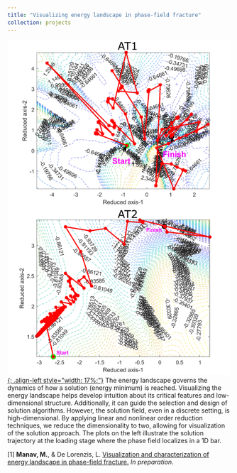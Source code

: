 ```yaml
---
title: "Visualizing energy landscape in phase-field fracture"
collection: projects
---
```


[![styled-image](/images/Optimizer_path_at_localization_1Dbar.jpg){: .align-left style="width: 17%;"}](/images/Optimizer_path_at_localization_1Dbar.jpg) The energy landscape governs the dynamics of how a solution (energy minimum) is reached. Visualizing the energy landscape helps develop intuition about its critical features and low-dimensional structure. Additionally, it can guide the selection and design of solution algorithms. However, the solution field, even in a discrete setting, is high-dimensional. By applying linear and nonlinear order reduction techniques, we reduce the dimensionality to two, allowing for visualization of the solution approach. The plots on the left illustrate the solution trajectory at the loading stage where the phase field localizes in a 1D bar.
  
[1] **Manav, M.**, & De Lorenzis, L. <u>Visualization and characterization of energy landscape in phase-field fracture.</u> *In preparation*.
